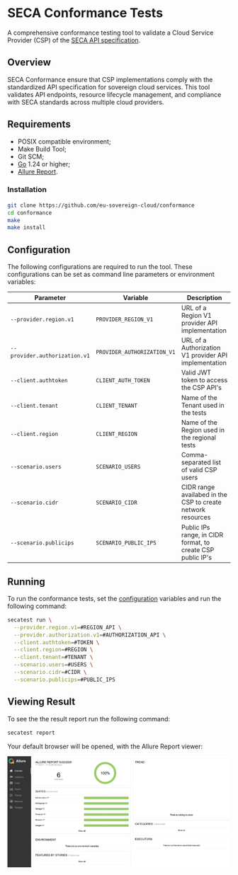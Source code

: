 # SECA Conformance Tests

A comprehensive conformance testing tool to validate a Cloud Service Provider (CSP) of the [SECA API specification](https://spec.secapi.cloud).

## Overview

SECA Conformance ensure that CSP implementations comply with the standardized API specification for sovereign cloud services. This tool validates API endpoints, resource lifecycle management, and compliance with SECA standards across multiple cloud providers.

## Requirements

- POSIX compatible environment;
- Make Build Tool;
- Git SCM;
- [Go](https://go.dev/doc/install) 1.24 or higher;
- [Allure Report](https://allurereport.org/docs/install/).

### Installation

```bash
git clone https://github.com/eu-sovereign-cloud/conformance
cd conformance
make
make install
```

## Configuration

The following configurations are required to run the tool. These configurations can be set as command line parameters or environment variables:


| Parameter                     | Variable                    | Description                                                 |
|-------------------------------|-----------------------------|-------------------------------------------------------------|
| `--provider.region.v1`        | `PROVIDER_REGION_V1`        | URL of a Region V1 provider API implementation              |
| `--provider.authorization.v1` | `PROVIDER_AUTHORIZATION_V1` | URL of a Authorization V1 provider API implementation       |
| `--client.authtoken`          | `CLIENT_AUTH_TOKEN`         | Valid JWT token to access the CSP API's                     |
| `--client.tenant`             | `CLIENT_TENANT`             | Name of the Tenant used in the tests                        |
| `--client.region`             | `CLIENT_REGION`             | Name of the Region used in the regional tests               |
| `--scenario.users`            | `SCENARIO_USERS`            | Comma-separated list of valid CSP users                     | 
| `--scenario.cidr`             | `SCENARIO_CIDR`             | CIDR range availabed in the CSP to create network resources |
| `--scenario.publicips`        | `SCENARIO_PUBLIC_IPS`       | Public IPs range, in CIDR format, to create CSP public IP's |

## Running

To run the conformance tests, set the [configuration](#configuration) variables and run the following command:
```bash
secatest run \
  --provider.region.v1=#REGION_API \
  --provider.authorization.v1=#AUTHORIZATION_API \
  --client.authtoken=#TOKEN \
  --client.region=#REGION \
  --client.tenant=#TENANT \
  --scenario.users=#USERS \
  --scenario.cidr=#CIDR \
  --scenario.publicips=#PUBLIC_IPS
```

## Viewing Result

To see the the result report run the following command:
```bash
secatest report
```

Your default browser will be opened, with the Allure Report viewer:

![Viewer](docs/report-viewer.png)